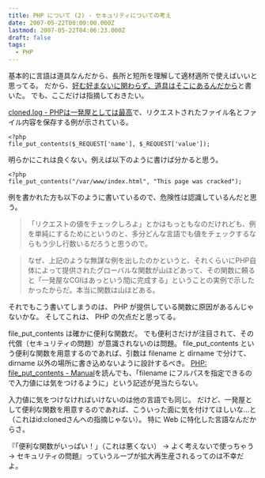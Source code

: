 ```yaml
---
title: PHP について (2) - セキュリティについての考え
date: 2007-05-22T00:00:00.000Z
lastmod: 2007-05-22T04:06:23.000Z
draft: false
tags:
  - PHP
---
```


基本的に言語は道具なんだから、長所と短所を理解して適材適所で使えばいいと思ってる。 だから、[好む好まないに関わらず、道具はそこにあるんだから](/posts/20070521/p01)と書いた。 でも、ここだけは指摘しておきたい。

[cloned.log - PHPは一発屋としては最高](http://d.hatena.ne.jp/cloned/20070521)で、リクエストされたファイル名とファイル内容を保存する例が示されている。

```
<?php
file_put_contents($_REQUEST['name'], $_REQUEST['value']);
```

明らかにこれは良くない。例えば以下のように書けば分かると思う。

```
<?php
file_put_contents("/var/www/index.html", "This page was cracked");
```

例を書かれた方も以下のように書いているので、危険性は認識しているんだと思う。

> 「リクエストの値をチェックしろよ」とかはもっともなのだけれども、例を単純にするためにというのと、多分どんな言語でも値をチェックするならもう少し行数いるだろうと思うので。

> なぜ、上記のような無謀な例を出したのかというと、それくらいにPHP自体によって提供されたグローバルな関数が山ほどあって、その関数に頼ると「一発屋なCGIはあっという間に完成する」ということの実例で示したかったからだ。本当に関数は山ほどある。

それでもこう書いてしまうのは、 PHP が提供している関数に原因があるんじゃないかな。 そしてこれは、 PHP の欠点だと思ってる。

file_put_contents は確かに便利な関数だ。 でも便利さだけが注目されて、その代償（セキュリティの問題）が意識されないのは問題。 file_put_contents という便利な関数を用意するのであれば、引数は filename と dirname で分けて、 dirname 以外の場所に書き込めないように設計するべき。 [PHP: file_put_contents - Manual](http://jp.php.net/manual/ja/function.file-put-contents.php)を読んでも、「filename にフルパスを指定できるので入力値には気をつけるように」という記述が見当たらない。

入力値に気をつけなければいけないのは他の言語でも同じ。 だけど、一発屋として便利な関数を用意するのであれば、こういった面に気を付けてほしいな…と（これはid:clonedさんへの指摘じゃない）。 特に Web に特化した言語なんだからさ。

『「便利な関数がいっぱい！」（これは悪くない） → よく考えないで使っちゃう → セキュリティの問題』っていうループが拡大再生産されるってのは不幸だよ。
